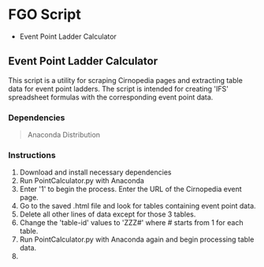 # FGO Script
- Event Point Ladder Calculator

## Event Point Ladder Calculator
This script is a utility for scraping Cirnopedia pages and extracting table data for event point ladders. 
The script is intended for creating 'IFS' spreadsheet formulas with the corresponding event point data.

### Dependencies
> Anaconda Distribution

### Instructions
1. Download and install necessary dependencies
2. Run PointCalculator.py with Anaconda
3. Enter '1' to begin the process. Enter the URL of the Cirnopedia event page.
4. Go to the saved .html file and look for tables containing event point data. 
5. Delete all other lines of data except for those 3 tables.
6. Change the 'table-id' values to 'ZZZ#' where # starts from 1 for each table.
7. Run PointCalculator.py with Anaconda again and begin processing table data.
8. 


